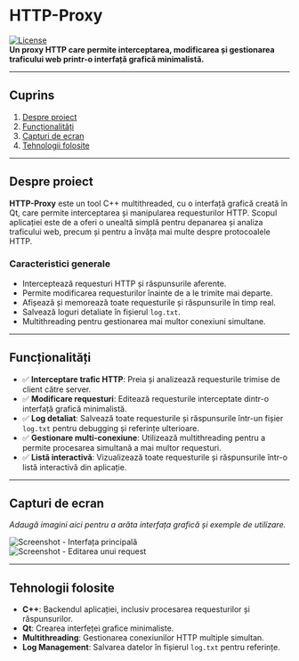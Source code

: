 # **HTTP-Proxy**

[![License](https://img.shields.io/badge/license-MIT-blue.svg)](LICENSE)  
**Un proxy HTTP care permite interceptarea, modificarea și gestionarea traficului web printr-o interfață grafică minimalistă.**

---

## **Cuprins**
1. [Despre proiect](#despre-proiect)
2. [Funcționalități](#funcționalități)
3. [Capturi de ecran](#capturi-de-ecran)
4. [Tehnologii folosite](#tehnologii-folosite)

---

## **Despre proiect**

**HTTP-Proxy** este un tool C++ multithreaded, cu o interfață grafică creată în Qt, care permite interceptarea și manipularea requesturilor HTTP. Scopul aplicației este de a oferi o unealtă simplă pentru depanarea și analiza traficului web, precum și pentru a învăța mai multe despre protocoalele HTTP.

### **Caracteristici generale**
- Interceptează requesturi HTTP și răspunsurile aferente.
- Permite modificarea requesturilor înainte de a le trimite mai departe.
- Afișează și memorează toate requesturile și răspunsurile în timp real.
- Salvează loguri detaliate în fișierul `log.txt`.
- Multithreading pentru gestionarea mai multor conexiuni simultane.

---

## **Funcționalități**

- ✅ **Interceptare trafic HTTP**: Preia și analizează requesturile trimise de client către server.
- ✅ **Modificare requesturi**: Editează requesturile interceptate dintr-o interfață grafică minimalistă.
- ✅ **Log detaliat**: Salvează toate requesturile și răspunsurile într-un fișier `log.txt` pentru debugging și referințe ulterioare.
- ✅ **Gestionare multi-conexiune**: Utilizează multithreading pentru a permite procesarea simultană a mai multor requesturi.
- ✅ **Listă interactivă**: Vizualizează toate requesturile și răspunsurile într-o listă interactivă din aplicație.

---

## **Capturi de ecran**

*Adaugă imagini aici pentru a arăta interfața grafică și exemple de utilizare.*  

![Screenshot - Interfața principală](path_to_screenshot_1.png)  
![Screenshot - Editarea unui request](path_to_screenshot_2.png)

---

## **Tehnologii folosite**

- **C++**: Backendul aplicației, inclusiv procesarea requesturilor și răspunsurilor.
- **Qt**: Crearea interfeței grafice minimaliste.
- **Multithreading**: Gestionarea conexiunilor HTTP multiple simultan.
- **Log Management**: Salvarea datelor în fișierul `log.txt` pentru referințe.
